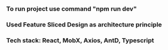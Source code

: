 ### To run project use command "npm run dev"
### Used Feature Sliced Design as architecture principle
### Tech stack: React, MobX, Axios, AntD, Typescript